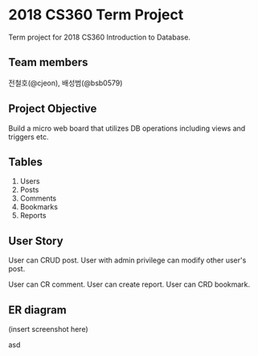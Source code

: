 # 2018 CS360 Term Project

Term project for 2018 CS360 Introduction to Database. 

## Team members

전철호(@cjeon), 배성범(@bsb0579)

## Project Objective

Build a micro web board that utilizes DB operations including views and triggers etc.

## Tables 

1. Users
2. Posts
3. Comments
4. Bookmarks
5. Reports 

## User Story

User can CRUD post. User with admin privilege can modify other user's post.

User can CR comment. User can create report. User can CRD bookmark.

## ER diagram

(insert screenshot here)

asd
